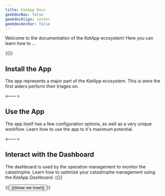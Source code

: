 ```yaml
---
title: KatApp Docs
geekdocNav: false
geekdocAlign: center
geekdocAnchor: false
---
```



Welcome to the documentation of the *KatApp* ecosystem! Here you can learn how to ...

{{<columns>}}
## Install the App

The app represents a major part of the *KatApp* ecosystem. This is were the first aiders perform their triages on.

<--->

## Use the App

The app itself has a few configuration options, as well as a very unique workflow. Learn how to use the app to it's maximum potential.

<--->

## Interact with the Dashboard

The dashboard is used by the operation management to monitor the catastrophe. Learn how to optimize your catastrophe management using the *KatApp* *Dashboard*.
{{</columns>}}

{{<button size="large" relref="getting-started/">}}Show me how!{{</button>}}